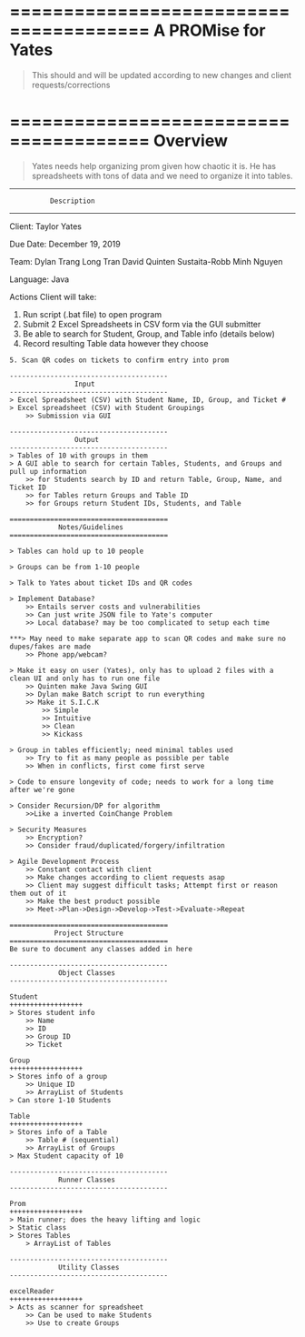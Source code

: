   
=======================================
          A PROMise for Yates
=======================================

> This should and will be updated according to new changes and client requests/corrections

=======================================
                Overview
=======================================

> Yates needs help organizing prom given how chaotic it is. He has spreadsheets with tons of data and we need to organize it into tables.

---------------------------------------
              Description
---------------------------------------

Client:     Taylor Yates

Due Date:   December 19, 2019

Team:       Dylan Trang
            Long Tran
            David Quinten Sustaita-Robb
            Minh Nguyen

Language:   Java

Actions Client will take:
1. Run script (.bat file) to open program
2. Submit 2 Excel Spreadsheets in CSV form via the GUI submitter
3. Be able to search for Student, Group, and Table info (details below)
4. Record resulting Table data however they choose
~~~~~~~~~~~~~~~ (Discussion needed)~~~~~~~~~~~~~~~~~~
5. Scan QR codes on tickets to confirm entry into prom

---------------------------------------
                Input
---------------------------------------
> Excel Spreadsheet (CSV) with Student Name, ID, Group, and Ticket #
> Excel spreadsheet (CSV) with Student Groupings
    >> Submission via GUI

---------------------------------------
                Output
---------------------------------------
> Tables of 10 with groups in them
> A GUI able to search for certain Tables, Students, and Groups and pull up information
    >> for Students search by ID and return Table, Group, Name, and Ticket ID
    >> for Tables return Groups and Table ID
    >> for Groups return Student IDs, Students, and Table

=======================================
            Notes/Guidelines
=======================================

> Tables can hold up to 10 people

> Groups can be from 1-10 people

> Talk to Yates about ticket IDs and QR codes

> Implement Database?
    >> Entails server costs and vulnerabilities
    >> Can just write JSON file to Yate's computer
    >> Local database? may be too complicated to setup each time

***> May need to make separate app to scan QR codes and make sure no dupes/fakes are made
    >> Phone app/webcam?

> Make it easy on user (Yates), only has to upload 2 files with a clean UI and only has to run one file
    >> Quinten make Java Swing GUI
    >> Dylan make Batch script to run everything
    >> Make it S.I.C.K
        >> Simple
        >> Intuitive
        >> Clean
        >> Kickass

> Group in tables efficiently; need minimal tables used
    >> Try to fit as many people as possible per table
    >> When in conflicts, first come first serve

> Code to ensure longevity of code; needs to work for a long time after we're gone

> Consider Recursion/DP for algorithm
    >>Like a inverted CoinChange Problem

> Security Measures
    >> Encryption?
    >> Consider fraud/duplicated/forgery/infiltration

> Agile Development Process
    >> Constant contact with client
    >> Make changes according to client requests asap
    >> Client may suggest difficult tasks; Attempt first or reason them out of it
    >> Make the best product possible
    >> Meet->Plan->Design->Develop->Test->Evaluate->Repeat

=======================================
           Project Structure
=======================================
Be sure to document any classes added in here

---------------------------------------
            Object Classes
---------------------------------------

Student
++++++++++++++++++
> Stores student info
    >> Name
    >> ID
    >> Group ID
    >> Ticket

Group
++++++++++++++++++
> Stores info of a group
    >> Unique ID
    >> ArrayList of Students
> Can store 1-10 Students

Table
++++++++++++++++++
> Stores info of a Table
    >> Table # (sequential)
    >> ArrayList of Groups
> Max Student capacity of 10

---------------------------------------
            Runner Classes
---------------------------------------

Prom
++++++++++++++++++
> Main runner; does the heavy lifting and logic
> Static class
> Stores Tables
    > ArrayList of Tables

---------------------------------------
            Utility Classes
---------------------------------------

excelReader
++++++++++++++++++
> Acts as scanner for spreadsheet
    >> Can be used to make Students
    >> Use to create Groups
